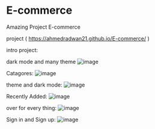 # E-commerce
Amazing Project E-commerce

project  ( https://ahmedradwan21.github.io/E-commerce/ )


intro project:

dark mode and many theme 
![image](https://github.com/ahmedradwan21/E-commerce/assets/100035760/a0623b79-b9a4-4272-ae1b-d9d7861cc228)

Catagores:
![image](https://github.com/ahmedradwan21/E-commerce/assets/100035760/b7354a85-f252-43e4-8b4b-687fef6bea30)

theme and dark mode:
![image](https://github.com/ahmedradwan21/E-commerce/assets/100035760/b46b05a0-3d91-4135-8d5f-2bb3dd7ca7f3)

Recently Added:
![image](https://github.com/ahmedradwan21/E-commerce/assets/100035760/743e495a-b8af-4b06-a568-92f9f06ef5c6)

over for every thing:
![image](https://github.com/ahmedradwan21/E-commerce/assets/100035760/adf86cc4-7ceb-4db5-bfc4-b6cc0f37989d)

Sign in and Sign up:
![image](https://github.com/ahmedradwan21/E-commerce/assets/100035760/3f48f5f2-8306-4e1d-9d05-2bd31e984c9e)


